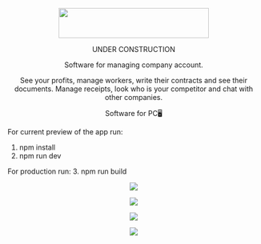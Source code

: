 <p align="center">
<img height="60" width="300" src="https://i.postimg.cc/j28ggsXg/fina-Doc-Logo.png" />
</p>

<p align="center">UNDER CONSTRUCTION</p>

<p align="center">Software for managing company account.</p>
<p align="center">See your profits, manage workers, write their contracts and see their documents. Manage receipts, look who is your competitor and chat with other companies.</p>

<p align="center">Software for PC🖥️</p>

For current preview of the app run:
1. npm install
2. npm run dev
   
For production run:
3. npm run build

<p align="center">
<img src="https://i.postimg.cc/HsxPJyYf/mainPage.png" />
</p>

<p align="center">
<img src="https://i.postimg.cc/pL5GCMnC/Comparison-Page.png" />
</p>

<p align="center">
<img src="https://i.postimg.cc/nL8dwS4J/employe-Page.png" />
</p>

<p align="center">
<img src="https://i.ibb.co/5KLvr85/search-Page.png" />
</p>
